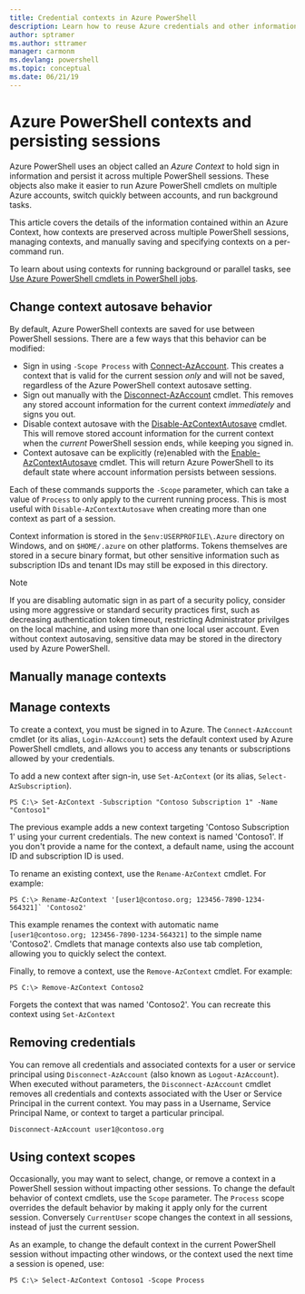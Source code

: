 ```yaml
---
title: Credential contexts in Azure PowerShell
description: Learn how to reuse Azure credentials and other information across multiple PowerShell sessions.
author: sptramer
ms.author: sttramer
manager: carmonm
ms.devlang: powershell
ms.topic: conceptual
ms.date: 06/21/19
---
```

# Azure PowerShell contexts and persisting sessions

Azure PowerShell uses an object called an _Azure Context_ to hold sign in information and persist it
across multiple PowerShell sessions. These objects also make it easier to run Azure PowerShell cmdlets
on multiple Azure accounts, switch quickly between accounts, and run background tasks.

This article covers the details of the information contained within an Azure Context, how contexts
are preserved across multiple PowerShell sessions, managing contexts, and manually saving and specifying
contexts on a per-command run.

To learn about using contexts for running background or parallel tasks, see
[Use Azure PowerShell cmdlets in PowerShell jobs](using-psjobs.md).

## Change context autosave behavior

By default, Azure PowerShell contexts are saved for use between PowerShell sessions. There are a few ways
that this behavior can be modified:

* Sign in using `-Scope Process` with [Connect-AzAccount](/powershell/module/az.accounts/connect-azaccount).
  This creates a context that is valid for the current session _only_ and will not be saved, regardless of
  the Azure PowerShell context autosave setting.
* Sign out manually with the [Disconnect-AzAccount](/powershell/module/az.accounts/disconnect-azaccount) cmdlet.
  This removes any stored account information for the current context _immediately_ and signs you out.
* Disable context autosave with the [Disable-AzContextAutosave](/powershell/module/az.accounts/disable-azcontextautosave) cmdlet.
  This will remove stored account information for the current context when the _current_ PowerShell session ends,
  while keeping you signed in.
* Context autosave can be explicitly (re)enabled with the [Enable-AzContextAutosave](/powershell/module/az.accounts/enable-azcontextautosave)
  cmdlet. This will return Azure PowerShell to its default state where account information persists between sessions.

Each of these commands supports the `-Scope` parameter, which can take a value of `Process` to only apply
to the current running process. This is most useful with `Disable-AzContextAutosave` when creating more
than one context as part of a session.

Context information is stored in the `$env:USERPROFILE\.Azure` directory on Windows, and on `$HOME/.azure`
on other platforms. Tokens themselves are stored in a secure binary format, but other sensitive information
such as subscription IDs and tenant IDs may still be exposed in this directory.

> [!NOTE]
> If you are disabling automatic sign in as part of a security policy, consider using more aggressive
> or standard security practices first, such as decreasing authentication token timeout, restricting
> Administrator privilges on the local machine, and using more than one local user account. Even without
> context autosaving, sensitive data may be stored in the directory used by Azure PowerShell.

## Manually manage contexts



## Manage contexts

To create a context, you must be signed in to Azure. The `Connect-AzAccount` cmdlet (or its alias,
`Login-AzAccount`) sets the default context used by Azure PowerShell cmdlets, and
allows you to access any tenants or subscriptions allowed by your credentials.

To add a new context after sign-in, use `Set-AzContext` (or its alias,
`Select-AzSubscription`).

```azurepowershell-interactive
PS C:\> Set-AzContext -Subscription "Contoso Subscription 1" -Name "Contoso1"
```

The previous example adds a new context targeting 'Contoso Subscription 1' using your current
credentials. The new context is named 'Contoso1'. If you don't provide a name for the context, a
default name, using the account ID and subscription ID is used.

To rename an existing context, use the `Rename-AzContext` cmdlet. For example:

```azurepowershell-interactive
PS C:\> Rename-AzContext '[user1@contoso.org; 123456-7890-1234-564321]` 'Contoso2'
```

This example renames the context with automatic name `[user1@contoso.org; 123456-7890-1234-564321]`
to the simple name 'Contoso2'. Cmdlets that manage contexts also use tab completion, allowing you
to quickly select the context.

Finally, to remove a context, use the `Remove-AzContext` cmdlet.  For example:

```azurepowershell-interactive
PS C:\> Remove-AzContext Contoso2
```

Forgets the context that was named 'Contoso2'. You can recreate this context using
`Set-AzContext`

## Removing credentials

You can remove all credentials and associated contexts for a user or service principal using
`Disconnect-AzAccount` (also known as `Logout-AzAccount`). When executed without parameters,
the `Disconnect-AzAccount` cmdlet removes all credentials and contexts associated with the User or
Service Principal in the current context. You may pass in a Username, Service Principal Name, or
context to target a particular principal.

```azurepowershell-interactive
Disconnect-AzAccount user1@contoso.org
```

## Using context scopes

Occasionally, you may want to select, change, or remove a context in a PowerShell session without
impacting other sessions. To change the default behavior of context cmdlets, use the `Scope`
parameter. The `Process` scope overrides the default behavior by making it apply only for the
current session. Conversely `CurrentUser` scope changes the context in all sessions, instead of
just the current session.

As an example, to change the default context in the current PowerShell session without impacting
other windows, or the context used the next time a session is opened, use:

```azurepowershell-interactive
PS C:\> Select-AzContext Contoso1 -Scope Process
```
